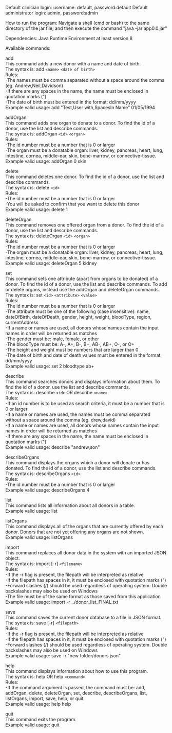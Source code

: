Default clinician login: username: default, password:default
Default administrator login: admin, password:admin

How to run the program:
Navigate a shell (cmd or bash) to the same directory of the jar file, and then execute the command "java -jar app0.0.jar"


Dependencies:
Java Runtime Environment at least version 8


Available commands:

add  
This command adds a new donor with a name and date of birth.  
The syntax is: add `<name>` `<date of birth>`  
Rules:  
-The names must be comma separated without a space around the comma (eg. Andrew,Neil,Davidson)  
-If there are any spaces in the name, the name must be enclosed in quotation marks (")  
-The date of birth must be entered in the format: dd/mm/yyyy  
Example valid usage: add "Test,User with,SpacesIn Name" 01/05/1994  

addOrgan  
This command adds one organ to donate to a donor. To find the id of a donor, use the list and describe commands.  
The syntax is: addOrgan `<id>` `<organ>`  
Rules:  
-The id number must be a number that is 0 or larger  
-The organ must be a donatable organ: liver, kidney, pancreas, heart, lung, intestine, cornea, middle-ear, skin, bone-marrow, or connective-tissue.  
Example valid usage: addOrgan 0 skin  

delete  
This command deletes one donor. To find the id of a donor, use the list and describe commands.  
The syntax is: delete `<id>`  
Rules:  
-The id number must be a number that is 0 or larger  
-You will be asked to confirm that you want to delete this donor  
Example valid usage: delete 1

deleteOrgan  
This command removes one offered organ from a donor. To find the id of a donor, use the list and describe commands.  
The syntax is: deleteOrgan `<id>` `<organ>`  
Rules:  
-The id number must be a number that is 0 or larger  
-The organ must be a donatable organ: liver, kidney, pancreas, heart, lung, intestine, cornea, middle-ear, skin, bone-marrow, or connective-tissue.  
Example valid usage: deleteOrgan 5 kidney

set  
This command sets one attribute (apart from organs to be donated) of a donor. To find the id of a donor, use the list and describe commands. To add or delete organs, instead use the addOrgan and deleteOrgan commands.  
The syntax is: set `<id>` `<attribute>` `<value>`  
Rules:  
-The id number must be a number that is 0 or larger  
-The attribute must be one of the following (case insensitive): name, dateOfBirth, dateOfDeath, gender, height, weight, bloodType, region, currentAddress  
-If a name or names are used, all donors whose names contain the input names in order will be returned as matches  
-The gender must be: male, female, or other  
-The bloodType must be: A-, A+, B-, B+, AB-, AB+, O-, or O+  
-The height and weight must be numbers that are larger than 0  
-The date of birth and date of death values must be entered in the format: dd/mm/yyyy  
Example valid usage: set 2 bloodtype ab+

describe  
This command searches donors and displays information about them. To find the id of a donor, use the list and describe commands.   
The syntax is: describe `<id>` OR describe `<name>`  
Rules:  
-If an id number is to be used as search criteria, it must be a number that is 0 or larger  
-If a name or names are used, the names must be comma separated without a space around the comma (eg. drew,david)  
-If a name or names are used, all donors whose names contain the input names in order will be returned as matches  
-If there are any spaces in the name, the name must be enclosed in quotation marks (")  
Example valid usage: describe "andrew,son"

describeOrgans  
This command displays the organs which a donor will donate or has donated. To find the id of a donor, use the list and describe commands.  
The syntax is: describeOrgans `<id>`  
Rules:  
-The id number must be a number that is 0 or larger  
Example valid usage: describeOrgans 4

list  
This command lists all information about all donors in a table.  
Example valid usage: list

listOrgans  
This command displays all of the organs that are currently offered by each donor. Donors that are not yet offering any organs are not shown.  
Example valid usage: listOrgans

import  
This command replaces all donor data in the system with an imported JSON object.  
The syntax is: import [-r] `<filename>`  
Rules:  
-If the -r flag is present, the filepath will be interpreted as relative  
-If the filepath has spaces in it, it must be enclosed with quotation marks (")  
-Forward slashes (/) should be used regardless of operating system. Double backslashes may also be used on Windows  
-The file must be of the same format as those saved from this application  
Example valid usage: import -r ../donor_list_FINAL.txt

save  
This command saves the current donor database to a file in JSON format.  
The syntax is: save [-r] `<filepath>`  
Rules:  
-If the -r flag is present, the filepath will be interpreted as relative  
-If the filepath has spaces in it, it must be enclosed with quotation marks (")  
-Forward slashes (/) should be used regardless of operating system. Double backslashes may also be used on Windows  
Example valid usage: save -r "new folder/donors.json"

help  
This command displays information about how to use this program.  
The syntax is: help OR help `<command>`  
Rules:  
-If the command argument is passed, the command must be: add, addOrgan, delete, deleteOrgan, set, describe, describeOrgans, list, listOrgans, import, save, help, or quit.  
Example valid usage: help help

quit  
This command exits the program.  
Example valid usage: quit